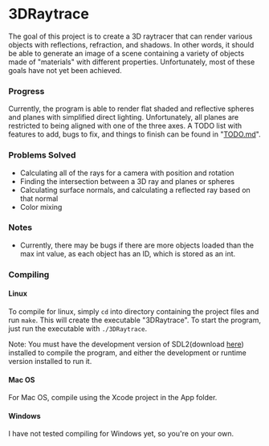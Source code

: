 # 3DRaytrace
The goal of this project is to create a 3D raytracer that can render various objects with reflections, refraction, and shadows.  In other words, it should be able to generate an image of a scene containing a variety of objects made of "materials" with different properties.  Unfortunately, most of these goals have not yet been achieved.

### Progress
Currently, the program is able to render flat shaded and reflective spheres and planes with simplified direct lighting.  Unfortunately, all planes are restricted to being aligned with one of the three axes.  A TODO list with features to add, bugs to fix, and things to finish can be found in "[TODO.md](http://github.com/name-here/3DRaytrace/blob/master/TODO.md)".  

### Problems Solved
- Calculating all of the rays for a camera with position and rotation
- Finding the intersection between a 3D ray and planes or spheres
- Calculating surface normals, and calculating a reflected ray based on that normal
- Color mixing

### Notes
- Currently, there may be bugs if there are more objects loaded than the max int value, as each object has an ID, which is stored as an int.

### Compiling

#### Linux
To compile for linux, simply ```cd``` into directory containing the project files and run ```make```.  This will create the executable "3DRaytrace".  To start the program, just run the executable with ```./3DRaytrace```.

Note: You must have the development version of SDL2(download [here](http://www.libsdl.org/download-2.0.php)) installed to compile the program, and either the development or runtime version installed to run it.

#### Mac OS
For Mac OS, compile using the Xcode project in the App folder.

#### Windows
I have not tested compiling for Windows yet, so you're on your own.